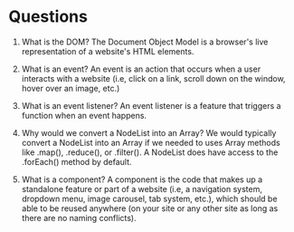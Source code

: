# Questions

1. What is the DOM?
The Document Object Model is a browser's live representation of a website's HTML elements.

2. What is an event?
An event is an action that occurs when a user interacts with a website (i.e, click on a link, scroll down on the window, hover over an image, etc.)

3. What is an event listener?
An event listener is a feature that triggers a function when an event happens. 

4. Why would we convert a NodeList into an Array?
We would typically convert a NodeList into an Array if we needed to uses Array methods like .map(), .reduce(), or .filter(). A NodeList does have access to the .forEach() method by default.

5. What is a component? 
A component is the code that makes up a standalone feature or part of a website (i.e, a navigation system, dropdown menu, image carousel, tab system, etc.), which should be able to be reused anywhere (on your site or any other site as long as there are no naming conflicts).